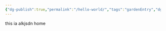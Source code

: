 ```yaml
---
{"dg-publish":true,"permalink":"/hello-world/","tags":"gardenEntry","dgHomeLink":true,"dgPassFrontmatter":false}
---
```




this ia alkjsdn home 


